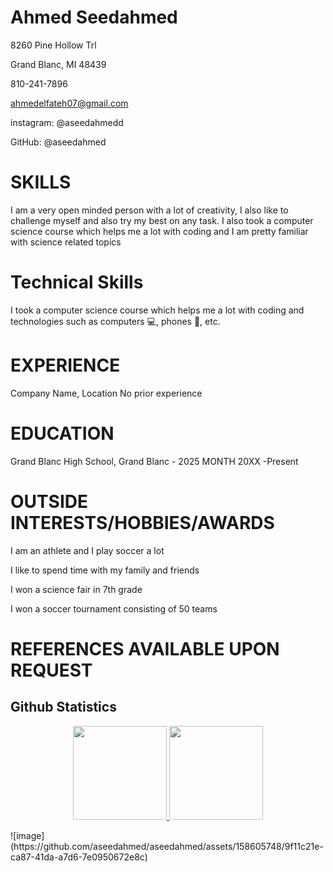 # Ahmed Seedahmed


8260 Pine Hollow Trl


Grand Blanc, MI 48439


810-241-7896


ahmedelfateh07@gmail.com

instagram: @aseedahmedd

GitHub: @aseedahmed



# SKILLS
I am a very open minded person with a lot of creativity, I also like to challenge myself and also try my best on any task. I also took a computer science course which helps me a lot with coding and I am pretty familiar with science related topics  


# Technical Skills

I took a computer science course which helps me a lot with coding and technologies such as computers 💻, phones 📱, etc.  


# EXPERIENCE
Company Name, Location 
No prior experience  



# EDUCATION
Grand Blanc High School, Grand Blanc - 2025
MONTH 20XX -Present



# OUTSIDE INTERESTS/HOBBIES/AWARDS
I am an athlete and I play soccer a lot

I like to spend time with my family and friends 

I won a science fair in 7th grade 

I won a soccer tournament consisting of 50 teams                              


# REFERENCES AVAILABLE UPON REQUEST



## Github Statistics
<p align='center'>
	<a href="https://github-readme-stats.vercel.app/api?username=aseedahmed&show_icons=true&count_private=true">
	       <img height=150 src="https://github-readme-stats.vercel.app/api?username=aseedahmed&show_icons=true&count_private=true"/>
	   </a>
	   <a href="https://github.com/yourusername/github-readme-stats">
	       <img height=150 src="https://github-readme-stats.vercel.app/api/top-langs/?username=aseedahmed&layout=compact"/>
	   </a>
</p>
![image](https://github.com/aseedahmed/aseedahmed/assets/158605748/9f11c21e-ca87-41da-a7d6-7e0950672e8c)





